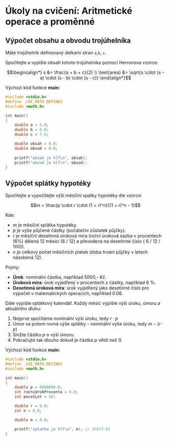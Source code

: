 # Úkoly na cvičení: Aritmetické operace a proměnné

## Výpočet obsahu a obvodu trojúhelníka

Máte trojúhelník definovaný delkami stran `a`,`b`, `c`. 

Spočítejte a vypište obsah tohoto trojúhelníka pomocí Herronova vzorce:

$$\begin{align*}
s &= \frac{a + b + c}{2} \\
\text{area} &= \sqrt{s \cdot (s - a) \cdot (s - b) \cdot (s - c)}
\end{align*}$$

Výchozí kód funkce **main**:

```cpp
#include <stdio.h>
#define _USE_MATH_DEFINES
#include <math.h>

int main()
{
    double a = 5.0;
    double b = 6.0;
    double c = 7.0;

    double obsah = 0.0;
    double obvod = 0.0;
 
    printf("obsah je %lf\n", obsah);
    printf("obvod je %lf\n", obvod);
}
```

## Výpočet splátky hypotéky

Spočítejte a vypočítejte výši měsíční spátky hypotéky dle vzorce:

$$m = \frac{p \cdot r \cdot (1 + r)^n}{(1 + r)^n - 1}$$

Kde:
- *m* je měsíční splátka hypotéky.
- *p* je výše půjčené částky (počáteční zůstatek půjčky).
- *r* je měsíční desetinná úroková míra (roční úroková sazba v procentech (6%) dělená 12 měsíci (6 / 12) a převedená na desetinné číslo ( 6 / 12 / 100)).
- *n* je celkový počet měsíčních plateb (doba trvání půjčky v letech násobená 12).

Pojmy:
- **Úrok**: nominální částka, například 5000,- Kč.
- **Úroková míra**:  úrok vyjádřený v procentech z částky, například 6 %.
- **Desetinná úroková míra**: úrok vyjádřený jako desetinné číslo pro výpočet v matematických operacích, například 0.06.

Dále vypište splátkový kalendář. Každý měsíc vypište výši úroku, úmoru a aktuálního dluhu:

1) Nejprve spočítáme nominální výši úroku, tedy $r \cdot p$
2) Úmor se potom rovná výše splátky - nominální výše úroku, tedy $m - (r \cdot p)$
3) Snižte částku *p* o výši úmoru.
4) Pokračujte tak dlouho dokud je částka *p* větší než 0.
   
Výchozí kód funkce **main**:

```cpp
#include <stdio.h>
#define _USE_MATH_DEFINES
#include <math.h>

int main()
{
    double p = 6000000.0;
    int rocniUrokProcenta = 6.0;
    int pocetLet = 30;

    double r = 0.0;
    int n = 0.0;

    double m = 0.0;

    printf("splatka je %lf\n", m); // 35973.03 
}
```


